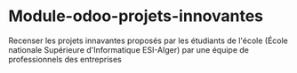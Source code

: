 # Module-odoo-projets-innovantes
Recenser les projets innavantes proposés par les étudiants de l'école (École nationale Supérieure d'Informatique ESI-Alger) par une équipe de professionnels des entreprises
